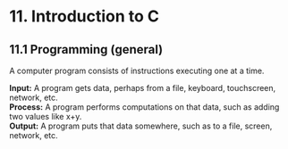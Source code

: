 # 11. Introduction to C
## 11.1 Programming (general)

A computer program consists of instructions executing one at a time.   

**Input:** A program gets data, perhaps from a file, keyboard, touchscreen, network, etc.   
**Process:** A program performs computations on that data, such as adding two values like x+y.   
**Output:** A program puts that data somewhere, such as to a file, screen, network, etc.   

